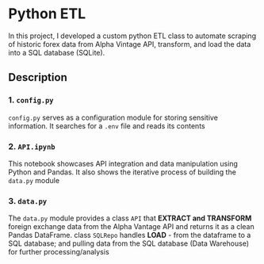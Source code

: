 # Python ETL
In this project, I developed a custom python ETL class to automate scraping of historic forex data from Alpha Vintage API, transform, and load the data into a SQL database (SQLite).

## Description
### 1. `config.py`
`config.py` serves as a configuration module for storing sensitive information. It searches for a `.env` file and reads its contents

### 2. `API.ipynb`
This notebook showcases API integration and data manipulation using Python and Pandas. It also shows the iterative process of building the `data.py` module

### 3. `data.py`
The `data.py` module provides a class `API` that **EXTRACT and TRANSFORM** foreign exchange data from the Alpha Vantage API and returns it as a clean Pandas DataFrame. class `SQLRepo` handles **LOAD** - from the dataframe to a SQL database; and pulling data from the SQL database (Data Warehouse) for further processing/analysis
